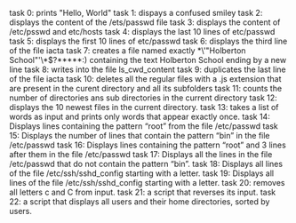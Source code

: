 task 0: prints "Hello, World"
task 1: dispays a confused smiley
task 2: displays the content of the /ets/passwd file
task 3: displays the content of /etc/psswd and etc/hosts
task 4: displays the last 10 lines of etc/passwd
task 5: displays the first 10 lines of etc/passwd
task 6: displays the third line of the file iacta
task 7: creates a file named exactly \*\\'"Holberton School"\'\\*$\?\*\*\*\*\*:) containing the text Holberton School ending by a new line
task 8: writes into the file ls_cwd_content
task 9: duplicates the last line of the file iacta
task 10: deletes all the regular files with a .js extension that are present in the curent directory and all its subfolders
task 11: counts the number of directories ans sub directories in the current directory
task 12: displays the 10 newest files in the current directory.
task 13: takes a list of words as input and prints only words that appear exactly once.
task 14: Displays lines containing the pattern “root” from the file /etc/passwd
task 15: Displays the number of lines that contain the pattern “bin” in the file /etc/passwd
task 16: Displays lines containing the pattern “root” and 3 lines after them in the file /etc/passwd
task 17: Displays all the lines in the file /etc/passwd that do not contain the pattern “bin”.
task 18: Displays all lines of the file /etc/ssh/sshd_config starting with a letter.
task 19: Displays all lines of the file /etc/ssh/sshd_config starting with a letter.
task 20: removes all letters c and C from input.
task 21:  a script that reverses its input.
task 22: a script that displays all users and their home directories, sorted by users.
